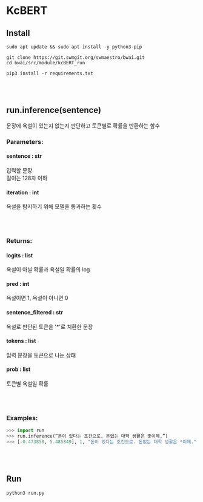 # KcBERT

## Install

```
sudo apt update && sudo apt install -y python3-pip

git clone https://git.swmgit.org/swmaestro/bwai.git
cd bwai/src/module/kcBERT_run

pip3 install -r requirements.txt
```

<br></br>
## run.inference(sentence)

문장에 욕설이 있는지 없는지 판단하고 토큰별로 확률을 반환하는 함수

### Parameters: 
#### sentence : str  
입력할 문장  
길이는 128자 이하  
#### iteration : int
욕설을 탐지하기 위해 모델을 통과하는 횟수

<br></br>
### Returns:
#### logits : list
욕설이 아닐 확률과 욕설일 확률의 log
#### pred : int
욕설이면 1, 욕설이 아니면 0
#### sentence_filtered : str
욕설로 판단된 토큰을 '*'로 치환한 문장
#### tokens : list
입력 문장을 토큰으로 나눈 상태
#### prob : list
토큰별 욕설일 확률

<br></br>
### Examples:
```python
>>> import run
>>> run.inference(“돈이 있다는 조건으로. 돈없는 대학 생활은 좃이제.”)
>>> [-0.473858, 5.485849], 1, "돈이 있다는 조건으로. 돈없는 대학 생활은 *이제.", ["돈", "이", ..., "이제"], [0.12, 0.32, ..., 0.02]
```

<br></br>
## Run

`python3 run.py`
